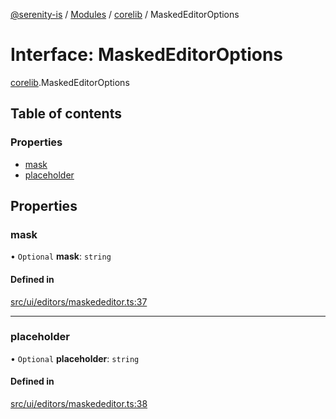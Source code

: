 [@serenity-is](../README.md) / [Modules](../modules.md) / [corelib](../modules/corelib.md) / MaskedEditorOptions

# Interface: MaskedEditorOptions

[corelib](../modules/corelib.md).MaskedEditorOptions

## Table of contents

### Properties

- [mask](corelib.MaskedEditorOptions.md#mask)
- [placeholder](corelib.MaskedEditorOptions.md#placeholder)

## Properties

### mask

• `Optional` **mask**: `string`

#### Defined in

[src/ui/editors/maskededitor.ts:37](https://github.com/serenity-is/serenity/blob/master/packages/corelib/src/ui/editors/maskededitor.ts#line&#x3D;37)

___

### placeholder

• `Optional` **placeholder**: `string`

#### Defined in

[src/ui/editors/maskededitor.ts:38](https://github.com/serenity-is/serenity/blob/master/packages/corelib/src/ui/editors/maskededitor.ts#line&#x3D;38)
